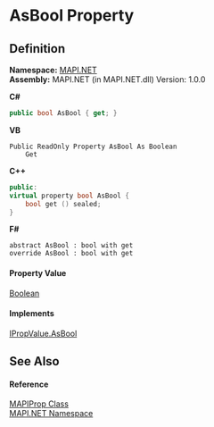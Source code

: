 # AsBool Property




## Definition
**Namespace:** <a href="5bef4637-66f8-16d4-e5f4-4d0da57a1538.md">MAPI.NET</a>  
**Assembly:** MAPI.NET (in MAPI.NET.dll) Version: 1.0.0

**C#**
``` C#
public bool AsBool { get; }
```
**VB**
``` VB
Public ReadOnly Property AsBool As Boolean
	Get
```
**C++**
``` C++
public:
virtual property bool AsBool {
	bool get () sealed;
}
```
**F#**
``` F#
abstract AsBool : bool with get
override AsBool : bool with get
```



#### Property Value
<a href="https://learn.microsoft.com/dotnet/api/system.boolean" target="_blank" rel="noopener noreferrer">Boolean</a>

#### Implements
<a href="b09fb6bc-d144-daa8-dfcf-18a47d5058a7.md">IPropValue.AsBool</a>  


## See Also


#### Reference
<a href="04791c9c-49a6-3b6d-99fa-53509df4be95.md">MAPIProp Class</a>  
<a href="5bef4637-66f8-16d4-e5f4-4d0da57a1538.md">MAPI.NET Namespace</a>  
